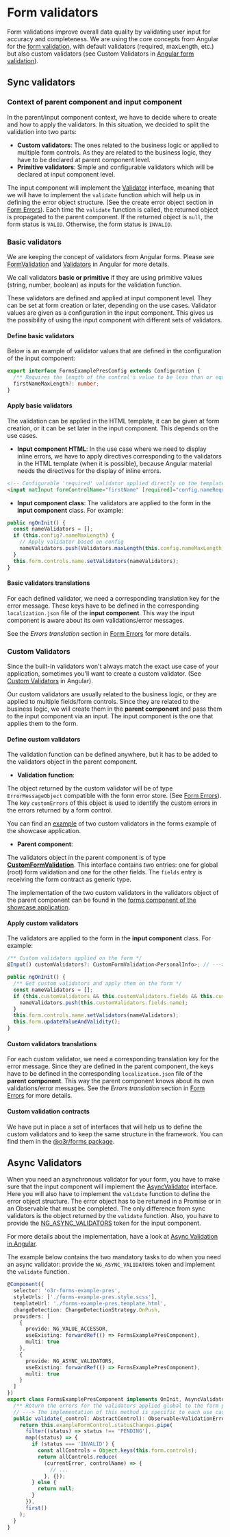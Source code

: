 # Form validators

Form validations improve overall data quality by validating user input for accuracy and completeness.
We are using the core concepts from Angular for the [form validation](https://angular.io/guide/form-validation), with default validators (required, maxLength, etc.)
but also custom validators (see Custom Validators in [Angular form validation](https://angular.io/guide/form-validation)).

## Sync validators

### Context of parent component and input component

In the parent/input component context, we have to decide where to create and how to apply the validators.
In this situation, we decided to split the validation into two parts:

- __Custom validators__: The ones related to the business logic or applied to multiple form controls. As they are related to the business logic, they have to be declared at parent component level.
- __Primitive validators__: Simple and configurable validators which will be declared at input component level.

The input component will implement the [Validator](https://angular.io/api/forms/NG_VALIDATORS) interface, meaning that we will have to implement the `validate` function which will help us in defining the error object structure.
(See the create error object section in [Form Errors](./FORM_ERRORS.md)).
Each time the `validate` function is called, the returned object is propagated to the parent component. If the returned object is `null`, the form status is `VALID`. Otherwise, the form status is `INVALID`.

### Basic validators

We are keeping the concept of validators from Angular forms. Please see [FormValidation](https://angular.io/guide/form-validation) and [Validators](https://angular.io/api/forms/Validators) in Angular for more details.

We call validators __basic or primitive__ if they are using primitive values (string, number, boolean) as inputs for the validation function.

These validators are defined and applied at input component level. They can be set at form creation or later, depending on the use cases.
Validator values are given as a configuration in the input component. This gives us the possibility of using the input component with different sets of validators.

#### Define basic validators

Below is an example of validator values that are defined in the configuration of the input component:

```typescript
export interface FormsExamplePresConfig extends Configuration {
  /** Requires the length of the control's value to be less than or equal to the provided number. */
  firstNameMaxLength?: number;
}
```

#### Apply basic validators

The validation can be applied in the HTML template, it can be given at form creation, or it can be set later in the input component. This depends on the use cases.

* __Input component HTML__:
In the use case where we need to display inline errors, we have to apply directives corresponding to the validators in the HTML template (when it is possible),
because Angular material needs the directives for the display of inline errors.

```html
<!-- Configurable 'required' validator applied directly on the template. -->
<input matInput formControlName="firstName" [required]="config.nameRequired" [id]="'name'">
```

* __Input component class__: The validators are applied to the form in the __input component__ class. For example:

```typescript
public ngOnInit() {
  const nameValidators = [];
  if (this.config?.nameMaxLength) {
    // Apply validator based on config
    nameValidators.push(Validators.maxLength(this.config.nameMaxLength));
  }
  this.form.controls.name.setValidators(nameValidators);
}
```

#### Basic validators translations

For each defined validator, we need a corresponding translation key for the error message.
These keys have to be defined in the corresponding `localization.json` file of the __input component__.
This way the input component is aware about its own validations/error messages.

See the _Errors translation_ section in [Form Errors](./FORM_ERRORS.md) for more details.

### Custom Validators

Since the built-in validators won't always match the exact use case of your application, sometimes you'll want to create a custom validator.
(See [Custom Validators](https://angular.io/guide/form-validation#custom-validators) in Angular).

Our custom validators are usually related to the business logic, or they are applied to multiple fields/form controls.
Since they are related to the business logic, we will create them in the __parent component__ and pass them to the input component via an input. The input component is the one that applies them to the form.

#### Define custom validators

The validation function can be defined anywhere, but it has to be added to the validators object in the parent component.

* __Validation function__:

The object returned by the custom validator will be of type `ErrorMessageObject` compatible with the form error store. (See [Form Errors](./FORM_ERRORS.md)).
The key `customErrors` of this object is used to identify the custom errors in the errors returned by a form control.

You can find an [example](https://github.com/AmadeusITGroup/otter/tree/main/apps/showcase/src/components/showcase/forms-parent/forms-parent.validators.ts) of two custom validators in the forms example of the showcase application.

* __Parent component__: 

The validators object in the parent component is of type [__CustomFormValidation__](https://github.com/AmadeusITGroup/otter/blob/main/packages/@o3r/forms/src/core/custom-validation.ts).
This interface contains two entries: one for global (root) form validation and one for the other fields.
The `fields` entry is receiving the form contract as generic type.

The implementation of the two custom validators in the validators object of the parent component can be found in the [forms component of the showcase application](https://github.com/AmadeusITGroup/otter/tree/main/apps/showcase/src/components/showcase/forms-parent/forms-parent.component.ts).

#### Apply custom validators

The validators are applied to the form in the __input component__ class. For example:

```typescript
/** Custom validators applied on the form */
@Input() customValidators?: CustomFormValidation<PersonalInfo>; // ---> receives the PersonalInfo contract

public ngOnInit() {
  /** Get custom validators and apply them on the form */
  const nameValidators = [];
  if (this.customValidators && this.customValidators.fields && this.customValidators.fields.name) {
    nameValidators.push(this.customValidators.fields.name);
  }
  this.form.controls.name.setValidators(nameValidators);
  this.form.updateValueAndValidity();
}
```

#### Custom validators translations

For each custom validator, we need a corresponding translation key for the error message.
Since they are defined in the parent component, the keys have to be defined in the corresponding `localization.json` file of the __parent component__.
This way the parent component knows about its own validations/error messages. 
See the _Errors translation_ section in [Form Errors](./FORM_ERRORS.md) for more details.

#### Custom validation contracts

We have put in place a set of interfaces that will help us to define the custom validators and to keep the same structure in the framework.
You can find them in the [@o3r/forms package](https://github.com/AmadeusITGroup/otter/blob/main/packages/@o3r/forms/src/core/custom-validation.ts).

## Async Validators

When you need an asynchronous validator for your form, you have to make sure that the input component will implement the [AsyncValidator](https://angular.io/api/forms/NG_ASYNC_VALIDATORS) interface.
Here you will also have to implement the `validate` function to define the error object structure. The error object has to be returned in a Promise or in an Observable that must be completed.
The only difference from sync validators is the object returned by the `validate` function.
Also, you have to provide the [NG_ASYNC_VALIDATORS](https://angular.io/api/forms/NG_ASYNC_VALIDATORS) token for the input component.

For more details about the implementation, have a look at [Async Validation in Angular](https://angular.io/guide/form-validation#async-validation).

The example below contains the two mandatory tasks to do when you need an async validator: provide the `NG_ASYNC_VALIDATORS` token and implement the `validate` function.

```typescript
@Component({
  selector: 'o3r-forms-example-pres',
  styleUrls: ['./forms-example-pres.style.scss'],
  templateUrl: './forms-example-pres.template.html',
  changeDetection: ChangeDetectionStrategy.OnPush,
  providers: [
    {
      provide: NG_VALUE_ACCESSOR,
      useExisting: forwardRef(() => FormsExamplePresComponent),
      multi: true
    },
    {
      provide: NG_ASYNC_VALIDATORS,
      useExisting: forwardRef(() => FormsExamplePresComponent),
      multi: true
    }
  ]
})
export class FormsExamplePresComponent implements OnInit, AsyncValidator, ControlValueAccessor {
  /** Return the errors for the validators applied global to the form plus the errors for each field */
  // ---> The implementation of this method is specific to each use case, the important thing is that it has to return a promise or an observable
  public validate(_control: AbstractControl): Observable<ValidationErrors | null> | Promise<ValidationErrors | null> {
    return this.exampleFormControl.statusChanges.pipe(
      filter((status) => status !== 'PENDING'),
      map((status) => {
        if (status === 'INVALID') {
          const allControls = Object.keys(this.form.controls);
          return allControls.reduce(
            (currentError, controlName) => {
              // ...
            }, {});
        } else {
          return null;
        }
      }),
      first()
    );
  }
}
```
